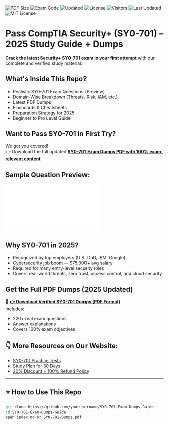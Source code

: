 ![PDF Size](https://img.shields.io/badge/PDF-Preview-blue?style=flat-square&logo=adobeacrobatreader&logoColor=yellow)
![Exam Code](https://img.shields.io/badge/SY0--701-CompTIA%20Identity-orange?style=flat-square&logo=microsoft)
![Updated](https://img.shields.io/badge/Updated-2025-brightgreen?style=flat-square)
![License](https://img.shields.io/badge/License-MIT-informational?style=flat-square&logoColor=skyblue)
![Visitors](https://visitor-badge.laobi.icu/badge?page_id=examleads.sy0-701)
![Last Updated](https://img.shields.io/badge/Updated-July%202025-brightgreen)
![MIT License](https://img.shields.io/badge/license-MIT-blue.svg)

#  Pass CompTIA Security+ (SY0-701) – 2025 Study Guide + Dumps   
**Crack the latest Security+ SY0-701 exam in your first attempt** with our complete and verified study material.

##  What's Inside This Repo?

-  Realistic SY0-701 Exam Questions (Preview)
-  Domain-Wise Breakdown (Threats, Risk, IAM, etc.)
-  Latest PDF Dumps
-  Flashcards & Cheatsheets
-  Preparation Strategy for 2025
-  Beginner to Pro Level Guide

##  Want to Pass SY0-701 in First Try?

We got you covered!  
👉 Download the full updated **[SY0-701 Exam Dumps PDF with 100% exam-relevant content](https://www.realexamcollection.com/comptia/sy0-701-dumps.html)**  

##  Sample Question Preview:
[![Download SY0-701 PDF](Sample_SY0-701_Exam_Questions.pdf)](./Sample_SY0-701_Exam_Questions.pdf)


##  Why SY0-701 in 2025?

- Recognized by top employers (U.S. DoD, IBM, Google)
- Cybersecurity job boom — $75,000+ avg salary
- Required for many entry-level security roles
- Covers real-world threats, zero trust, access control, and cloud security

##  Get the Full PDF Dumps (2025 Updated)

🔗 **[👉 Download Verified SY0-701 Dumps (PDF Format)](https://www.realexamcollection.com/comptia/sy0-701-dumps.html)**  
Includes:  
- 220+ real exam questions  
- Answer explanations  
- Covers 100% exam objectives

## 👇 More Resources on Our Website:

- [ SY0-701 Practice Tests](https://www.realexamcollection.com/comptia/sy0-701-dumps.html)  
- [ Study Plan for 30 Days](https://www.realexamcollection.com/)  
- [ 20% Discount + 100% Refund Policy](https://www.realexamcollection.com/refund-policy.html)

---

## ⭐ How to Use This Repo

```bash
git clone https://github.com/yourusername/SY0-701-Exam-Dumps-Guide
cd SY0-701-Exam-Dumps-Guide
open index.md or SY0-701-Dumps.pdf
